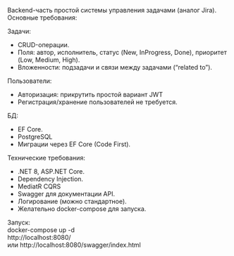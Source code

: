 Backend-часть простой системы управления задачами (аналог Jira).   
Основные требования:

Задачи:
- CRUD-операции.
- Поля: автор, исполнитель, статус (New, InProgress, Done), приоритет (Low, Medium, High).
- Вложенности: подзадачи и связи между задачами (“related to”).

Пользователи:
- Авторизация: прикрутить простой вариант JWT
- Регистрация/хранение пользователей не требуется.

БД:
- EF Core.
- PostgreSQL
- Миграции через EF Core (Code First).

Технические требования:

- .NET 8, ASP.NET Core.
- Dependency Injection.
- MediatR CQRS
- Swagger для документации API.
- Логирование (можно стандартное).
- Желательно docker-compose для запуска.

Запуск:   
  docker-compose up -d   
  http://localhost:8080/   
  или http://localhost:8080/swagger/index.html   
